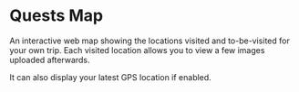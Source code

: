 # Quests Map

An interactive web map showing the locations visited and to-be-visited for your own trip.
Each visited location allows you to view a few images uploaded afterwards.

It can also display your latest GPS location if enabled.